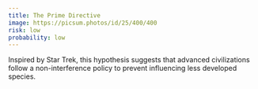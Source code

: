 ```yaml
---
title: The Prime Directive
image: https://picsum.photos/id/25/400/400
risk: low
probability: low
---
```


Inspired by Star Trek, this hypothesis suggests that advanced civilizations follow a non-interference policy to prevent influencing less developed species.

